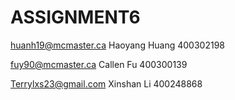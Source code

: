 # ASSIGNMENT6
huanh19@mcmaster.ca   Haoyang Huang  400302198

fuy90@mcmaster.ca     Callen Fu      400300139

Terrylxs23@gmail.com  Xinshan Li     400248868
